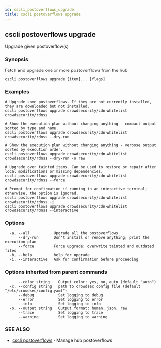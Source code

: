 ```yaml
---
id: cscli_postoverflows_upgrade
title: cscli postoverflows upgrade
---
```

## cscli postoverflows upgrade

Upgrade given postoverflow(s)

### Synopsis

Fetch and upgrade one or more postoverflows from the hub

```
cscli postoverflows upgrade [item]... [flags]
```

### Examples

```
# Upgrade some postoverflows. If they are not currently installed, they are downloaded but not installed.
cscli postoverflows upgrade crowdsecurity/cdn-whitelist crowdsecurity/rdnss

# Show the execution plan without changing anything - compact output sorted by type and name.
cscli postoverflows upgrade crowdsecurity/cdn-whitelist crowdsecurity/rdnss --dry-run

# Show the execution plan without changing anything - verbose output sorted by execution order.
cscli postoverflows upgrade crowdsecurity/cdn-whitelist crowdsecurity/rdnss --dry-run -o raw

# Upgrade over tainted items. Can be used to restore or repair after local modifications or missing dependencies.
cscli postoverflows upgrade crowdsecurity/cdn-whitelist crowdsecurity/rdnss --force

# Prompt for confirmation if running in an interactive terminal; otherwise, the option is ignored.
cscli postoverflows upgrade crowdsecurity/cdn-whitelist crowdsecurity/rdnss -i
cscli postoverflows upgrade crowdsecurity/cdn-whitelist crowdsecurity/rdnss --interactive
```

### Options

```
  -a, --all           Upgrade all the postoverflows
      --dry-run       Don't install or remove anything; print the execution plan
      --force         Force upgrade: overwrite tainted and outdated files
  -h, --help          help for upgrade
  -i, --interactive   Ask for confirmation before proceeding
```

### Options inherited from parent commands

```
      --color string    Output color: yes, no, auto (default "auto")
  -c, --config string   path to crowdsec config file (default "/etc/crowdsec/config.yaml")
      --debug           Set logging to debug
      --error           Set logging to error
      --info            Set logging to info
  -o, --output string   Output format: human, json, raw
      --trace           Set logging to trace
      --warning         Set logging to warning
```

### SEE ALSO

* [cscli postoverflows](/cscli/cscli_postoverflows.md)	 - Manage hub postoverflows

